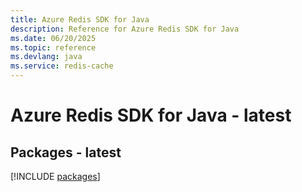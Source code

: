 ```yaml
---
title: Azure Redis SDK for Java
description: Reference for Azure Redis SDK for Java
ms.date: 06/20/2025
ms.topic: reference
ms.devlang: java
ms.service: redis-cache
---
```

# Azure Redis SDK for Java - latest
## Packages - latest
[!INCLUDE [packages](redis-index.md)]